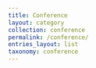 ```yaml
---
title: Conference
layout: category
collection: conference
permalink: /conference/
entries_layout: list
taxonomy: conference
---
```

